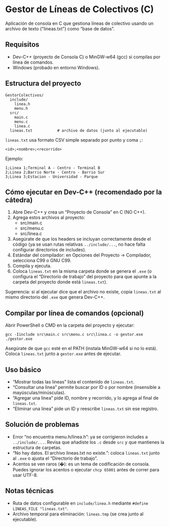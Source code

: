 # Gestor de Líneas de Colectivos (C)

Aplicación de consola en C que gestiona líneas de colectivo usando un archivo de texto ("lineas.txt") como “base de datos”.

## Requisitos
- Dev-C++ (proyecto de Consola C) o MinGW-w64 (gcc) si compilas por línea de comandos.
- Windows (probado en entorno Windows).

## Estructura del proyecto
```
GestorColectivos/
  include/
    linea.h
    menu.h
  src/
    main.c
    menu.c
    linea.c
  lineas.txt           # archivo de datos (junto al ejecutable)
```

`lineas.txt` usa formato CSV simple separado por punto y coma `;`:
```
<id>;<nombre>;<recorrido>
```
Ejemplo:
```
1;Linea 1;Terminal A - Centro - Terminal B
2;Linea 2;Barrio Norte - Centro - Barrio Sur
3;Linea 3;Estacion - Universidad - Parque
```

## Cómo ejecutar en Dev-C++ (recomendado por la cátedra)
1. Abre Dev-C++ y crea un “Proyecto de Consola” en C (NO C++).
2. Agrega estos archivos al proyecto:
   - src/main.c
   - src/menu.c
   - src/linea.c
3. Asegúrate de que los headers se incluyan correctamente desde el código (ya se usan rutas relativas `../include/...`, no hace falta configurar directorios de includes).
4. Estándar del compilador: en Opciones del Proyecto → Compilador, selecciona C99 o GNU C99.
5. Compila y ejecuta.
6. Coloca `lineas.txt` en la misma carpeta donde se genera el `.exe` (o configura el “Directorio de trabajo” del proyecto para que apunte a la carpeta del proyecto donde está `lineas.txt`).

Sugerencia: si al ejecutar dice que el archivo no existe, copia `lineas.txt` al mismo directorio del `.exe` que genera Dev-C++.

## Compilar por línea de comandos (opcional)
Abrir PowerShell o CMD en la carpeta del proyecto y ejecutar:
```
gcc -Iinclude src\main.c src\menu.c src\linea.c -o gestor.exe
./gestor.exe
```
Asegúrate de que `gcc` esté en el PATH (instala MinGW-w64 si no lo está). Coloca `lineas.txt` junto a `gestor.exe` antes de ejecutar.

## Uso básico
- “Mostrar todas las lineas” lista el contenido de `lineas.txt`.
- “Consultar una linea” permite buscar por ID o por nombre (insensible a mayúsculas/minúsculas).
- “Agregar una linea” pide ID, nombre y recorrido, y lo agrega al final de `lineas.txt`.
- “Eliminar una linea” pide un ID y reescribe `lineas.txt` sin ese registro.

## Solución de problemas
- Error “no encuentra menu.h/linea.h”: ya se corrigieron includes a `../include/...`. Revisa que añadiste los `.c` desde `src` y que mantienes la estructura de carpetas.
- “No hay datos. El archivo lineas.txt no existe.”: coloca `lineas.txt` junto al `.exe` o ajusta el “Directorio de trabajo”.
- Acentos se ven raros (�): es un tema de codificación de consola. Puedes ignorar los acentos o ejecutar `chcp 65001` antes de correr para usar UTF-8.

## Notas técnicas
- Ruta de datos configurable en `include/linea.h` mediante `#define LINEAS_FILE "lineas.txt"`.
- Archivo temporal para eliminación: `lineas.tmp` (se crea junto al ejecutable).
